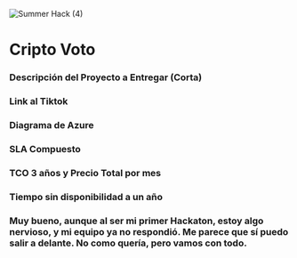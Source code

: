 ![Summer Hack (4)](https://user-images.githubusercontent.com/9124597/127756851-c8627116-f177-4198-966d-9003016d2060.png)

# Cripto Voto

### Descripción del Proyecto a Entregar (Corta)

### Link al Tiktok

### Diagrama de Azure

### SLA Compuesto

### TCO 3 años y Precio Total por mes

### Tiempo sin disponibilidad a un año

### Muy bueno, aunque al ser mi primer Hackaton, estoy algo nervioso, y mi equipo ya no respondió. Me parece que sí puedo salir a delante. No como quería, pero vamos con todo.
